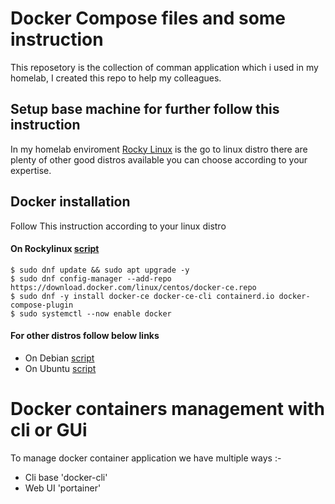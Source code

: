 # Docker Compose files and some instruction

This reposetory is the collection of comman application which i used in my homelab, I created this repo to help my colleagues.


## Setup base machine for further follow this instruction

In my homelab enviroment [Rocky Linux](https://rockylinux.org/about/#:~:text=It's%20name%20was%20chosen%20as,March%20and%20May%20of%202021.) is the go to linux distro there are plenty of other good distros available you can choose according to your expertise.

## Docker installation

Follow This instruction according to your linux distro

#### On Rockylinux [script](https://gist.github.com/ryanmaclean/91b270d858939729443f889760b4d72f)

```console
$ sudo dnf update && sudo apt upgrade -y 
$ sudo dnf config-manager --add-repo https://download.docker.com/linux/centos/docker-ce.repo
$ sudo dnf -y install docker-ce docker-ce-cli containerd.io docker-compose-plugin
$ sudo systemctl --now enable docker
```

#### For other distros follow below links

- On Debian [script](https://gist.github.com/angristan/389ad925b61c663153e6f582f7ef370e)
- On Ubuntu [script](https://github.com/docker/docker-install)

# Docker containers management with cli or GUi

To manage docker container application we have multiple ways :-

- Cli base 'docker-cli'
- Web UI   'portainer'